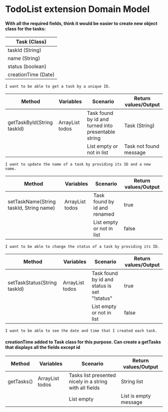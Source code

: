 # TodoList extension Domain Model
#### With all the required fields, think it would be easier to create new object class for the tasks:
| Task (Class)        |
|---------------------|
| taskId (String)     |
| name (String)       |
| status (boolean)    |
| creationTime (Date) |
```
I want to be able to get a task by a unique ID.
```
| Method                     | Variables             | Scenario                                            | Return values/Output   |
|----------------------------|-----------------------|-----------------------------------------------------|------------------------|
| getTaskById(String taskId) | ArrayList<Task> todos | Task found by id and turned into presentable string | Task (String)          |
|                            |                       | List empty or not in list                           | Task not found message |
```
I want to update the name of a task by providing its ID and a new name.
```
| Method                                  | Variables             | Scenario                     | Return values/Output |
|-----------------------------------------|-----------------------|------------------------------|----------------------|
| setTaskName(String taskId, String name) | ArrayList<Task> todos | Task found by id and renamed | true                 |
|                                         |                       | List empty or not in list    | false                |
```
I want to be able to change the status of a task by providing its ID.
```
| Method                       | Variables             | Scenario                                     | Return values/Output |
|------------------------------|-----------------------|----------------------------------------------|----------------------|
| setTaskStatus(String taskId) | ArrayList<Task> todos | Task found by id and status is set "!status" | true                 |
|                              |                       | List empty or not in list                    | false                |
```
I want to be able to see the date and time that I created each task.
```
#### creationTime added to Task class for this purpose. Can create a getTasks that displays all the fields except id
| Method     | Variables             | Scenario                                                | Return values/Output  |
|------------|-----------------------|---------------------------------------------------------|-----------------------|
| getTasks() | ArrayList<Task> todos | Tasks list presented nicely in a string with all fields | String list           |
|            |                       | List empty                                              | List is empty message |

